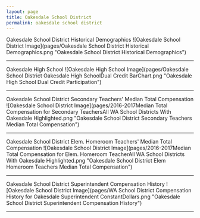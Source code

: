 ```yaml
---
layout: page
title: Oakesdale School District
permalink: oakesdale school district
---
```



Oakesdale School District Historical Demographics
![Oakesdale School District Image](pages/Oakesdale School District Historical Demographics.png "Oakesdale School District Historical Demographics")

___

Oakesdale High School
![Oakesdale High School Image](pages/Oakesdale School District Oakesdale High SchoolDual Credit BarChart.png "Oakesdale High School Dual Credit Participation")

___

Oakesdale School District Secondary Teachers' Median Total Compensation
![Oakesdale School District Image](pages/2016-2017Median Total Compensation for Secondary TeachersAll WA School Districts With Oakesdale Highlighted.png "Oakesdale School District Secondary Teachers Median Total Compensation")

___

Oakesdale School District Elem. Homeroom Teachers' Median Total Compensation
![Oakesdale School District Image](pages/2016-2017Median Total Compensation for Elem. Homeroom TeacherAll WA School Districts With Oakesdale Highlighted.png "Oakesdale School District Elem Homeroom Teachers Median Total Compensation")

___

Oakesdale School District Superintendent Compensation History
![Oakesdale School District Image](pages/WA School District Compensation History for Oakesdale Superintendent ConstantDollars.png "Oakesdale School District Superintendent Compensation History")

___

